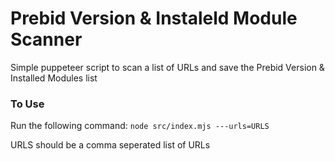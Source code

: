 # Prebid Version & Instaleld Module Scanner
Simple puppeteer script to scan a list of URLs and save the Prebid Version & Installed Modules list

### To Use
Run the following command:
`node src/index.mjs ---urls=URLS` 

URLS should be a comma seperated list of URLs